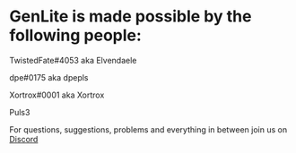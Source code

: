 # GenLite is made possible by the following people:

TwistedFate#4053 aka Elvendaele

dpe#0175 aka dpepls

Xortrox#0001 aka Xortrox

Puls3



For questions, suggestions, problems and everything in between join us on [Discord](https://discord.gg/Jn7s7pArdg)